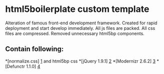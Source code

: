 html5boilerplate custom template
================================
	
Alteration of famous front-end development framework.
Created for rapid deployment and start develop immediately.
All js files are packed.
All css files are compressed.
Removed unnecessary html5bp components.

Contain following:
----------------------

*[normalize.css] [1] and html5bp css
*[jQuery 1.9.1] [2]
*[Modernizr 2.6.2] [3]
*[Defunctr 1.1.0] [4]

[1]: http://necolas.github.com/normalize.css/        "normalize.css"
[2]: http://jquery.com/  "jQuery"
[3]: http://modernizr.com/    "Modernizr"
[4]: https://github.com/victoriafrench/defunctr    "Defunctr"